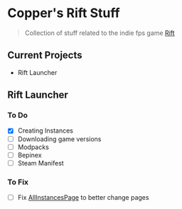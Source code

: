 # Copper's Rift Stuff

> Collection of stuff related to the indie fps game [Rift](https://store.steampowered.com/app/2629710/Rift_Genesis/)

## Current Projects
- Rift Launcher

## Rift Launcher

### To Do
- [X] Creating Instances
- [ ] Downloading game versions
- [ ] Modpacks
- [ ] Bepinex
- [ ] Steam Manifest

### To Fix
- [ ] Fix [AllInstancesPage](CopperDevs.Rift.Launcher/Views/Pages/AllInstancesPage.xaml) to better change pages